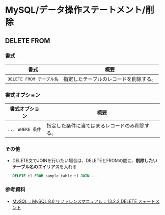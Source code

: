 # MySQL/データ操作ステートメント/削除

## DELETE FROM

### 書式

| 書式                     | 概要                                   |
| ------------------------ | -------------------------------------- |
| `DELETE FROM テーブル名` | 指定したテーブルのレコードを削除する。 |

### 書式オプション

| 書式オプション   | 概要                                           |
| ---------------- | ---------------------------------------------- |
| `... WHERE 条件` | 指定した条件に当てはまるレコードのみ削除する。 |

### その他

- DELETE文でJOINを行いたい場合は、DELETEとFROMの間に、**削除したいテーブル名のエイリアス**を入れる

  ```sql
  DELETE t1 FROM sample_table t1 JOIN ...
  ```

### 参考資料

- [MySQL :: MySQL 8.0 リファレンスマニュアル :: 13.2.2 DELETE ステートメント](https://dev.mysql.com/doc/refman/8.0/ja/delete.html)
